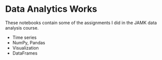 # Data Analytics Works

These notebooks contain some of the assignments I did in the JAMK data analysis course.

* Time series
* NumPy, Pandas
* Visualization
* DataFrames

